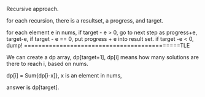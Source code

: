 
Recursive approach.     

for each recursion, there is a resultset, a progress, and target.   

for each element e in nums, 
if target - e > 0,  go to next step as  progress+e,  target-e, 
if target - e == 0, put progress + e into result set.
if target -e < 0, dump! 
============================================TLE   

We can create a dp array,  dp[target+1], dp[i] means how many solutions are there to reach i, based on nums. 

dp[i] = Sum{dp[i-x]},  x is an element in nums, 

answer is dp[target]. 

 


